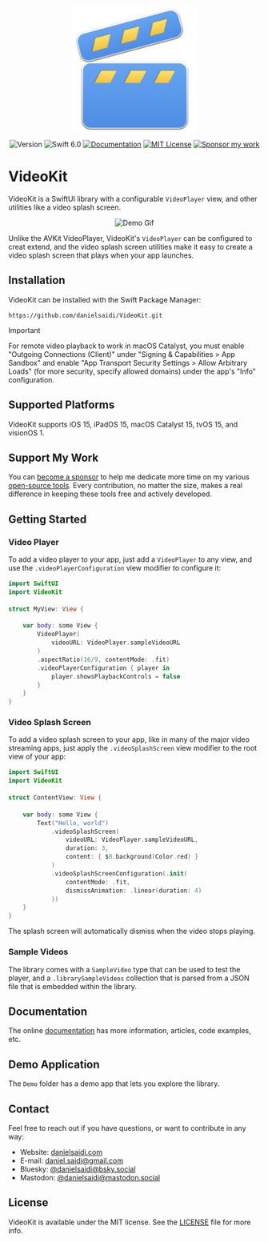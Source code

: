 <p align="center">
    <img src="Resources/Icon.png" alt="Project Icon" width="250" />
</p>

<p align="center">
    <img src="https://img.shields.io/github/v/release/danielsaidi/VideoKit?color=%2300550&sort=semver" alt="Version" />
    <img src="https://img.shields.io/badge/swift-6.0-orange.svg" alt="Swift 6.0" />
    <a href="https://danielsaidi.github.io/VideoKit"><img src="https://img.shields.io/badge/documentation-web-blue.svg" alt="Documentation" /></a>
    <a href="https://github.com/danielsaidi/VideoKit/blob/master/LICENSE"><img src="https://img.shields.io/github/license/danielsaidi/VideoKit" alt="MIT License" /></a>
    <a href="https://github.com/sponsors/danielsaidi"><img src="https://img.shields.io/badge/sponsor-GitHub-red.svg" alt="Sponsor my work" /></a>
</p>


# VideoKit

VideoKit is a SwiftUI library with a configurable ``VideoPlayer`` view, and other utilities like a video splash screen.

<p align="center">
    <img src="https://github.com/danielsaidi/VideoKit/releases/download/0.1/VideoKit-Demo-Compressed.gif" alt="Demo Gif" width="300" />
</p>

Unlike the AVKit VideoPlayer, VideoKit's ``VideoPlayer`` can be configured to creat extend, and the video splash screen utilities make it easy to create a video splash screen that plays when your app launches.



## Installation

VideoKit can be installed with the Swift Package Manager:

```
https://github.com/danielsaidi/VideoKit.git
```

> [!IMPORTANT]  
> For remote video playback to work in macOS Catalyst, you must enable "Outgoing Connections (Client)" under "Signing & Capabilities > App Sandbox" and enable "App Transport Security Settings > Allow Arbitrary Loads" (for more security, specify allowed domains) under the app's "Info" configuration.



## Supported Platforms

VideoKit supports iOS 15, iPadOS 15, macOS Catalyst 15, tvOS 15, and visionOS 1.



## Support My Work

You can [become a sponsor][Sponsors] to help me dedicate more time on my various [open-source tools][OpenSource]. Every contribution, no matter the size, makes a real difference in keeping these tools free and actively developed.



## Getting Started

### Video Player

To add a video player to your app, just add a `VideoPlayer` to any view, and use the `.videoPlayerConfiguration` view modifier to configure it:

```swift
import SwiftUI
import VideoKit

struct MyView: View {

    var body: some View {
        VideoPlayer(
            videoURL: VideoPlayer.sampleVideoURL
        )
        .aspectRatio(16/9, contentMode: .fit)
        .videoPlayerConfiguration { player in
            player.showsPlaybackControls = false
        }
    }
}
```

### Video Splash Screen

To add a video splash screen to your app, like in many of the major video streaming apps, just apply the `.videoSplashScreen` view modifier to the root view of your app:

```swift
import SwiftUI
import VideoKit

struct ContentView: View {

    var body: some View {
        Text("Hello, world")
            .videoSplashScreen(
                videoURL: VideoPlayer.sampleVideoURL,
                duration: 3,
                content: { $0.background(Color.red) }
            )
            .videoSplashScreenConfiguration(.init(
                contentMode: .fit,
                dismissAnimation: .linear(duration: 4)
            ))
    }
}
```

The splash screen will automatically dismiss when the video stops playing.


### Sample Videos

The library comes with a ``SampleVideo`` type that can be used to test the player, and a ``.librarySampleVideos`` collection that is parsed from a JSON file that is embedded within the library.



## Documentation

The online [documentation][Documentation] has more information, articles, code examples, etc.



## Demo Application

The `Demo` folder has a demo app that lets you explore the library.



## Contact

Feel free to reach out if you have questions, or want to contribute in any way:

* Website: [danielsaidi.com][Website]
* E-mail: [daniel.saidi@gmail.com][Email]
* Bluesky: [@danielsaidi@bsky.social][Bluesky]
* Mastodon: [@danielsaidi@mastodon.social][Mastodon]



## License

VideoKit is available under the MIT license. See the [LICENSE][License] file for more info.



[Email]: mailto:daniel.saidi@gmail.com
[Website]: https://danielsaidi.com
[GitHub]: https://github.com/danielsaidi
[OpenSource]: https://danielsaidi.com/opensource
[Sponsors]: https://github.com/sponsors/danielsaidi

[Bluesky]: https://bsky.app/profile/danielsaidi.bsky.social
[Mastodon]: https://mastodon.social/@danielsaidi
[Twitter]: https://twitter.com/danielsaidi

[Documentation]: https://danielsaidi.github.io/VideoKit
[Getting-Started]: https://danielsaidi.github.io/VideoKit/documentation/videokit/getting-started
[License]: https://github.com/danielsaidi/VideoKit/blob/master/LICENSE
